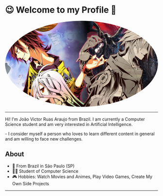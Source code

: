 # <b>😉 Welcome to my Profile 🤗</b>
 <img style="border-radius: 50%; text-align:center;" src="./images/wallpaper_perfil_nogame_nolife.png" alt=""/>
 
--- 
 <p> Hi! I'm João Victor Ruas Araujo from Brazil. I am currently a Computer Science student and am very interested in Artificial Intelligence.</p>
- I consider myself a person who loves to learn different content in general and am willing to face new challenges.

## About
- 📍 From Brazil in São Paulo (SP)
- 👨‍💻 Student of Computer Science
- 🎮 Hobbies: Watch Movies and Animes, Play Video Games, Create My Own Side Projects
---
